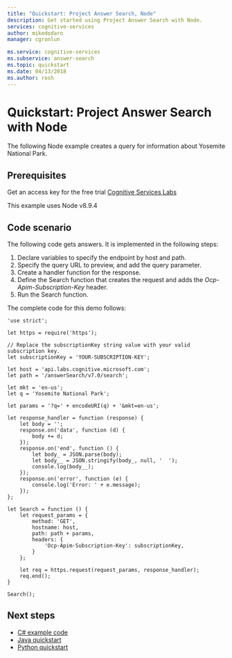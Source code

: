 ```yaml
---
title: "Quickstart: Project Answer Search, Node"
description: Get started using Project Answer Search with Node.
services: cognitive-services
author: mikedodaro
manager: cgronlun

ms.service: cognitive-services
ms.subservice: answer-search
ms.topic: quickstart
ms.date: 04/13/2018
ms.author: rosh
---
```

# Quickstart: Project Answer Search with Node

The following Node example creates a query for information about Yosemite National Park.

## Prerequisites

Get an access key for the free trial [Cognitive Services Labs](https://aka.ms/answersearchsubscription)

This example uses Node v8.9.4

## Code scenario 

The following code gets answers.
It is implemented in the following steps:
1. Declare variables to specify the endpoint by host and path.
2. Specify the query URL to preview, and add the query parameter.  
3. Create a handler function for the response.
4. Define the Search function that creates the request and adds the *Ocp-Apim-Subscription-Key* header.
5. Run the Search function. 

The complete code for this demo follows:

```
'use strict';

let https = require('https');

// Replace the subscriptionKey string value with your valid subscription key.
let subscriptionKey = 'YOUR-SUBSCRIPTION-KEY'; 

let host = 'api.labs.cognitive.microsoft.com';
let path = '/answerSearch/v7.0/search';

let mkt = 'en-us';
let q = 'Yosemite National Park';

let params = '?q=' + encodeURI(q) + '&mkt=en-us';

let response_handler = function (response) {
    let body = '';
    response.on('data', function (d) {
        body += d;
    });
    response.on('end', function () {
        let body_ = JSON.parse(body);
        let body__ = JSON.stringify(body_, null, '  ');
        console.log(body__);
    });
    response.on('error', function (e) {
        console.log('Error: ' + e.message);
    });
};

let Search = function () {
    let request_params = {
        method: 'GET',
        hostname: host,
        path: path + params,
        headers: {
            'Ocp-Apim-Subscription-Key': subscriptionKey,
        }
    };

    let req = https.request(request_params, response_handler);
    req.end();
}

Search();

```

## Next steps
- [C# example code](c-sharp-quickstart.md)
- [Java quickstart](java-quickstart.md)
- [Python quickstart](python-quickstart.md)
